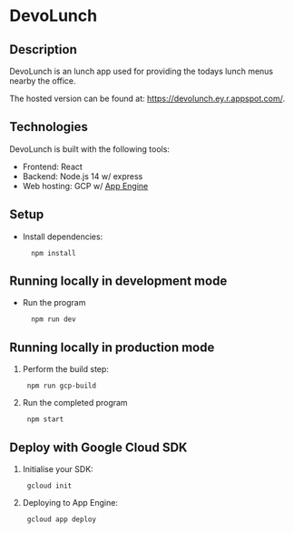 # DevoLunch

## Description
DevoLunch is an lunch app used for providing the todays lunch menus nearby the office.

The hosted version can be found at: https://devolunch.ey.r.appspot.com/.


## Technologies
DevoLunch is built with the following tools:

- Frontend: React
- Backend: Node.js 14 w/ express
- Web hosting: GCP w/ [App Engine][appengine]

## Setup

- Install dependencies:

        npm install

## Running locally in development mode

- Run the program

        npm run dev

## Running locally in production mode

1. Perform the build step:

        npm run gcp-build

2. Run the completed program

        npm start

## Deploy with Google Cloud SDK

1. Initialise your SDK:

        gcloud init

2. Deploying to App Engine:

        gcloud app deploy

[appengine]: https://cloud.google.com/appengine/docs/standard/nodejs